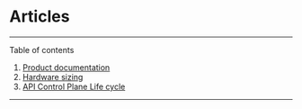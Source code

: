 # Articles

***

Table of contents

1. [Product documentation](documentation/README.md)
2. [Hardware sizing](architecture/hw-sizing.md)
3. [API Control Plane Life cycle](api_control_plane_lifecycle/README.md)

***

